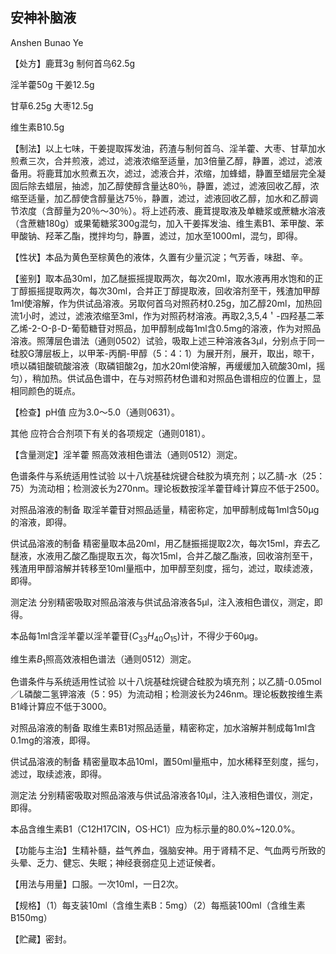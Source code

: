 ## 安神补脑液

Anshen Bunao Ye

【处方】鹿茸3g 制何首乌62.5g

淫羊藿50g 干姜12.5g

甘草6.25g 大枣12.5g

维生素B10.5g

【制法】以上七味，干姜提取挥发油，药渣与制何首乌、淫羊藿、大枣、甘草加水煎煮三次，合并煎液，滤过，滤液浓缩至适量，加3倍量乙醇，静置，滤过，滤液备用。将鹿茸加水煎煮五次，滤过，滤液合并，浓缩，加蜂蜡，静置至蜡层完全凝固后除去蜡层，抽滤，加乙醇使醇含量达80％，静置，滤过，滤液回收乙醇，浓缩至适量，加乙醇使含醇量达75％，静置，滤过，滤液回收乙醇，加水和乙醇调节浓度（含醇量为20％～30％）。将上述药液、鹿茸提取液及单糖浆或蔗糖水溶液（含蔗糖180g）或果葡糖浆300g混匀，加入干姜挥发油、维生素B1、苯甲酸、苯甲酸钠、羟苯乙酯，搅拌均匀，静置，滤过，加水至1000ml，混匀，即得。

【性状】本品为黄色至棕黄色的液体，久置有少量沉淀；气芳香，味甜、辛。

【鉴别】取本品30ml，加乙醚振摇提取两次，每次20ml，取水液再用水饱和的正丁醇振摇提取两次，每次30ml，合并正丁醇提取液，回收溶剂至干，残渣加甲醇1ml使溶解，作为供试品溶液。另取何首乌对照药材0.25g，加乙醇20ml，加热回流1小时，滤过，滤液浓缩至3ml，作为对照药材溶液。再取2,3,5,4＇-四羟基二苯乙烯-2-O-β-D-葡萄糖苷对照品，加甲醇制成每1ml含0.5mg的溶液，作为对照品溶液。照薄层色谱法（通则0502）试验，吸取上述三种溶液各3μl，分别点于同一硅胶G薄层板上，以甲苯-丙酮-甲醇（5：4：1）为展开剂，展开，取出，晾干，喷以磷钼酸硫酸溶液（取磷钼酸2g，加水20ml使溶解，再缓缓加入硫酸30ml，摇匀），稍加热。供试品色谱中，在与对照药材色谱和对照品色谱相应的位置上，显相同颜色的斑点。

【检查】pH值 应为3.0～5.0（通则0631）。

其他 应符合合剂项下有关的各项规定（通则0181）。

【含量测定】淫羊藿 照高效液相色谱法（通则0512）测定。

色谱条件与系统适用性试验 以十八烷基硅烷键合硅胶为填充剂；以乙腈-水（25：75）为流动相；检测波长为270nm。理论板数按淫羊藿苷峰计算应不低于2500。

对照品溶液的制备 取淫羊藿苷对照品适量，精密称定，加甲醇制成每1ml含50μg的溶液，即得。

供试品溶液的制备 精密量取本品20ml，用乙醚振摇提取2次，每次15ml，弃去乙醚液，水液用乙酸乙酯提取五次，每次15ml，合并乙酸乙酯液，回收溶剂至干，残渣用甲醇溶解并转移至10ml量瓶中，加甲醇至刻度，摇匀，滤过，取续滤液，即得。

测定法 分别精密吸取对照品溶液与供试品溶液各5μl，注入液相色谱仪，测定，即得。

本品每1ml含淫羊藿以淫羊藿苷$( C _ { 3 3 } H _ { 4 0 } O _ { 1 5 } )$计，不得少于60μg。

维生素$B _ { 1 }$照高效液相色谱法（通则0512）测定。

色谱条件与系统适用性试验 以十八烷基硅烷键合硅胶为填充剂；以乙腈-0.05mol／L磷酸二氢钾溶液（5：95）为流动相；检测波长为246nm。理论板数按维生素B1峰计算应不低于3000。

对照品溶液的制备 取维生素B1对照品适量，精密称定，加水溶解并制成每1ml含0.1mg的溶液，即得。

供试品溶液的制备 精密量取本品10ml，置50ml量瓶中，加水稀释至刻度，摇匀，滤过，取续滤液，即得。

测定法 分别精密吸取对照品溶液与供试品溶液各10μl，注入液相色谱仪，测定，即得。

本品含维生素B1（C12H17CIN，OS·HC1）应为标示量的80.0%\~120.0%。

【功能与主治】生精补髓，益气养血，强脑安神。用于肾精不足、气血两亏所致的头晕、乏力、健忘、失眠；神经衰弱症见上述证候者。

【用法与用量】口服。一次10ml，一日2次。

【规格】（1）每支装10ml（含维生素B：5mg）（2）每瓶装100ml（含维生素B150mg）

【贮藏】密封。